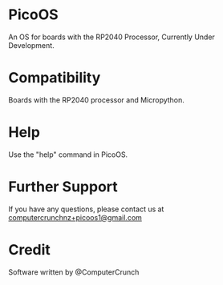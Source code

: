 # PicoOS
An OS for boards with the RP2040 Processor, Currently Under Development.

# Compatibility
Boards with the RP2040 processor and Micropython.

# Help
Use the "help" command in PicoOS.

# Further Support
If you have any questions, please contact us at computercrunchnz+picoos1@gmail.com

# Credit
Software written by @ComputerCrunch
